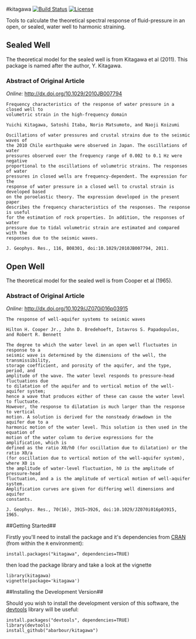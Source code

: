 #kitagawa [![Build Status](https://travis-ci.org/abarbour/kitagawa.png?branch=master)](https://travis-ci.org/abarbour/kitagawa) [![License](http://img.shields.io/badge/license-GPL%20%28%3E=%202%29-brightgreen.svg?style=flat)](http://www.gnu.org/licenses/gpl-2.0.html)

Tools to calculate the theoretical spectral response 
of fluid-pressure in an open, or sealed, water well
to harmonic straining.

## Sealed Well

The theoretical model for the sealed well
is from Kitagawa et al (2011). 
This package 
is named after the author, Y. Kitagawa.

### Abstract of Original Article

*Online:* http://dx.doi.org/10.1029/2010JB007794

	Frequency characteristics of the response of water pressure in a closed well to
	volumetric strain in the high-frequency domain

	Yuichi Kitagawa, Satoshi Itaba, Norio Matsumoto, and Naoji Koizumi

	Oscillations of water pressures and crustal strains due to the seismic waves of
	the 2010 Chile earthquake were observed in Japan. The oscillations of water
	pressures observed over the frequency range of 0.002 to 0.1 Hz were negative
	proportional to the oscillations of volumetric strains. The responses of water
	pressures in closed wells are frequency-dependent. The expression for the
	response of water pressure in a closed well to crustal strain is developed based
	on the poroelastic theory. The expression developed in the present paper
	describes the frequency characteristics of the responses. The response is useful
	for the estimation of rock properties. In addition, the responses of water
	pressure due to tidal volumetric strain are estimated and compared with the
	responses due to the seismic waves.

	J. Geophys. Res., 116, B08301, doi:10.1029/2010JB007794, 2011.

## Open Well

The theoretical model for the sealed well
is from Cooper et al (1965). 

### Abstract of Original Article

*Online:* http://dx.doi.org/10.1029/JZ070i016p03915

	The response of well-aquifer systems to seismic waves

	Hilton H. Cooper Jr., John D. Bredehoeft, Istavros S. Papadopulos,
	and Robert R. Bennett

	The degree to which the water level in an open well fluctuates in response to a
	seismic wave is determined by the dimensions of the well, the transmissibility,
	storage coefficient, and porosity of the aquifer, and the type, period, and
	amplitude of the wave. The water level responds to pressure-head fluctuations due
	to dilatation of the aquifer and to vertical motion of the well-aquifer system;
	hence a wave that produces either of these can cause the water level to fluctuate.
	However, the response to dilatation is much larger than the response to vertical
	motion. A solution is derived for the nonsteady drawdown in the aquifer due to a
	harmonic motion of the water level. This solution is then used in the equation of
	motion of the water column to derive expressions for the amplification, which is
	defined as the ratio X0/h0 (for oscillation due to dilatation) or the ratio X0/a
	(for oscillation due to vertical motion of the well-aquifer system), where X0 is
	the amplitude of water-level fluctuation, h0 is the amplitude of pressure-head
	fluctuation, and a is the amplitude of vertical motion of well-aquifer system.
	Amplification curves are given for differing well dimensions and aquifer
	constants.

	J. Geophys. Res., 70(16), 3915–3926, doi:10.1029/JZ070i016p03915, 1965.

##Getting Started##

Firstly you'll need to install the package and it's dependencies
from [CRAN](http://cran.r-project.org/package=kitagawa)
(from within the `R` environment):

    install.packages("kitagawa", dependencies=TRUE)

then load the package library and take a look at the vignette

    library(kitagawa)
    vignette(package='kitagawa')
    
##Installing the Development Version##

Should you wish to install the development version
of this software, the [devtools][2] library
will be useful:

    install.packages("devtools", dependencies=TRUE)
    library(devtools)
    install_github("abarbour/kitagawa")

[2]: http://cran.r-project.org/web/packages/devtools
